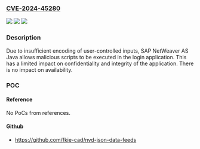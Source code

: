 ### [CVE-2024-45280](https://cve.mitre.org/cgi-bin/cvename.cgi?name=CVE-2024-45280)
![](https://img.shields.io/static/v1?label=Product&message=SAP%20NetWeaver%20AS%20Java%20(Logon%20Application)&color=blue)
![](https://img.shields.io/static/v1?label=Version&message=%3D%207.50%20&color=brighgreen)
![](https://img.shields.io/static/v1?label=Vulnerability&message=CWE-79%3A%20Improper%20Neutralization%20of%20Input%20During%20Web%20Page%20Generation%20('Cross-site%20Scripting')&color=brighgreen)

### Description

Due to insufficient encoding of user-controlled inputs, SAP NetWeaver AS Java allows malicious scripts to be executed in the login application. This has a limited impact on confidentiality and integrity of the application. There is no impact on availability.

### POC

#### Reference
No PoCs from references.

#### Github
- https://github.com/fkie-cad/nvd-json-data-feeds

